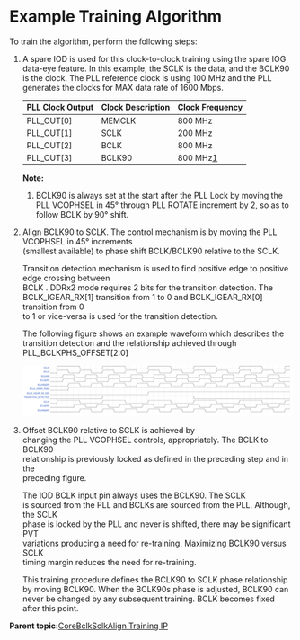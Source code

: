 # Example Training Algorithm

To train the algorithm, perform the following steps:

1.  A spare IOD is used for this clock-to-clock training using the spare IOG data-eye feature. In this example, the SCLK is the data, and the BCLK90 is the clock. The PLL reference clock is using 100 MHz and the PLL generates the clocks for MAX data rate of 1600 Mbps.

    |PLL Clock Output|Clock Description|Clock Frequency|
    |----------------|-----------------|---------------|
    |PLL\_OUT\[0\]|MEMCLK|800 MHz|
    |PLL\_OUT\[1\]|SCLK|200 MHz|
    |PLL\_OUT\[2\]|BCLK|800 MHz|
    |PLL\_OUT\[3\]|BCLK90|800 MHz[1](#GUID-46B849E6-0B23-4A37-ACE0-8FA7CB097D5B)|

    **Note:**

    1.  BCLK90 is always set at the start after the PLL Lock by moving the PLL VCOPHSEL in 45° through PLL ROTATE increment by 2, so as to follow BCLK by 90° shift.
2.  Align BCLK90 to SCLK. The control mechanism is by moving the PLL VCOPHSEL in 45° increments<br /> \(smallest available\) to phase shift BCLK/BCLK90 relative to the SCLK.

    Transition detection mechanism is used to find positive edge to positive edge crossing between<br /> BCLK . DDRx2 mode requires 2 bits for the transition detection. The<br /> BCLK\_IGEAR\_RX\[1\] transition from 1 to 0 and BCLK\_IGEAR\_RX\[0\] transition from 0<br /> to 1 or vice-versa is used for the transition detection.

    The following figure shows an example waveform which describes the transition detection and the relationship achieved through PLL\_BCLKPHS\_OFFSET\[2:0\]

    ![](GUID-9A36901B-EC69-45A6-9A97-F93E42C6F5BF-low.png "BCLK90(Clk) SCLK(Dat)—Transition-Detection and SCLK_BCLK_BCLK90 Clk Relationship")

3.  Offset BCLK90 relative to SCLK is achieved by<br /> changing the PLL VCOPHSEL controls, appropriately. The BCLK to BCLK90<br /> relationship is previously locked as defined in the preceding step and in the<br /> preceding figure.

    The IOD BCLK input pin always uses the BCLK90. The SCLK<br /> is sourced from the PLL and BCLKs are sourced from the PLL. Although, the SCLK<br /> phase is locked by the PLL and never is shifted, there may be significant PVT<br /> variations producing a need for re-training. Maximizing BCLK90 versus SCLK<br /> timing margin reduces the need for re-training.

    This training procedure defines the BCLK90 to SCLK phase relationship by moving BCLK90. When the BCLK90s phase is adjusted, BCLK90 can never be changed by any subsequent training. BCLK becomes fixed after this point.


**Parent topic:**[CoreBclkSclkAlign Training IP](GUID-9429F651-4C5C-416C-9BC8-002896701DED.md)

